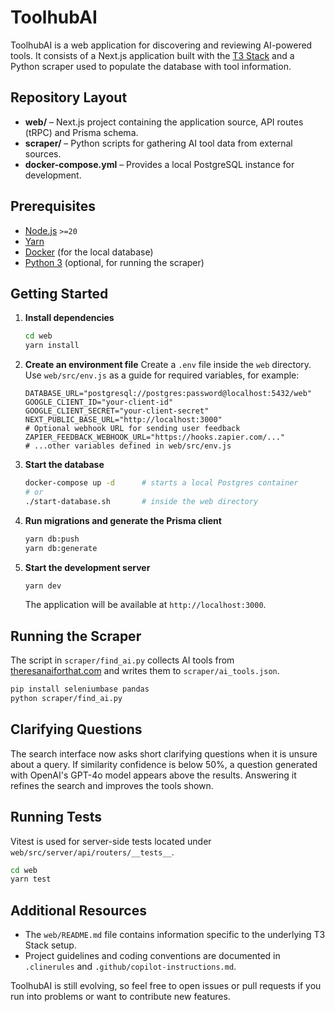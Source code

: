 # ToolhubAI

ToolhubAI is a web application for discovering and reviewing AI-powered tools. It consists of a Next.js application built with the [T3 Stack](https://create.t3.gg/) and a Python scraper used to populate the database with tool information.

## Repository Layout

- **web/** – Next.js project containing the application source, API routes (tRPC) and Prisma schema.
- **scraper/** – Python scripts for gathering AI tool data from external sources.
- **docker-compose.yml** – Provides a local PostgreSQL instance for development.

## Prerequisites

- [Node.js](https://nodejs.org/) `>=20`
- [Yarn](https://yarnpkg.com/)
- [Docker](https://www.docker.com/) (for the local database)
- [Python 3](https://www.python.org/) (optional, for running the scraper)

## Getting Started

1. **Install dependencies**
   ```bash
   cd web
   yarn install
   ```
2. **Create an environment file**
   Create a `.env` file inside the `web` directory. Use `web/src/env.js` as a guide for required variables, for example:
   ```env
   DATABASE_URL="postgresql://postgres:password@localhost:5432/web"
   GOOGLE_CLIENT_ID="your-client-id"
   GOOGLE_CLIENT_SECRET="your-client-secret"
   NEXT_PUBLIC_BASE_URL="http://localhost:3000"
   # Optional webhook URL for sending user feedback
   ZAPIER_FEEDBACK_WEBHOOK_URL="https://hooks.zapier.com/..."
   # ...other variables defined in web/src/env.js
   ```
3. **Start the database**
   ```bash
   docker-compose up -d      # starts a local Postgres container
   # or
   ./start-database.sh       # inside the web directory
   ```
4. **Run migrations and generate the Prisma client**
   ```bash
   yarn db:push
   yarn db:generate
   ```
5. **Start the development server**
   ```bash
   yarn dev
   ```
   The application will be available at `http://localhost:3000`.

## Running the Scraper

The script in `scraper/find_ai.py` collects AI tools from [theresanaiforthat.com](https://theresanaiforthat.com/) and writes them to `scraper/ai_tools.json`.

```bash
pip install seleniumbase pandas
python scraper/find_ai.py
```

## Clarifying Questions

The search interface now asks short clarifying questions when it is unsure about a query. If similarity confidence is below 50%, a question generated with OpenAI's GPT-4o model appears above the results. Answering it refines the search and improves the tools shown.

## Running Tests

Vitest is used for server-side tests located under `web/src/server/api/routers/__tests__`.

```bash
cd web
yarn test
```

## Additional Resources

- The `web/README.md` file contains information specific to the underlying T3 Stack setup.
- Project guidelines and coding conventions are documented in `.clinerules` and `.github/copilot-instructions.md`.

ToolhubAI is still evolving, so feel free to open issues or pull requests if you run into problems or want to contribute new features.
